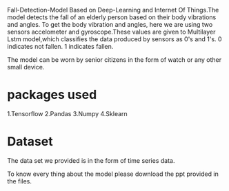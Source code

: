 

Fall-Detection-Model Based on Deep-Learning and Internet Of Things.The model detects the fall of an elderly person based on their body vibrations and angles. To get the body vibration and angles, here we are using two sensors accelometer and gyroscope.These values are given to Multilayer Lstm model,which classifies the data produced by sensors as 0's and 1's. 
 0 indicates not fallen.
 1 indicates fallen.

The model can be worn by senior citizens in the form of watch or any other small device.

# packages used
  1.Tensorflow
  2.Pandas
  3.Numpy
   4.Sklearn
# Dataset
The data set we provided is in the form of time series data.

To know every thing about the model please download the ppt provided in the files.
